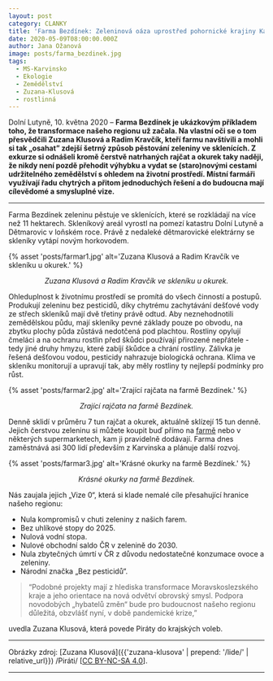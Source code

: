 ```yaml
---
layout: post
category: CLANKY
title: 'Farma Bezdínek: Zeleninová oáza uprostřed pohornické krajiny Karvinska'
date: 2020-05-09T08:00:00.000Z
author: Jana Ožanová
image: posts/farma_bezdinek.jpg
tags:
  - MS-Karvinsko
  - Ekologie
  - Zemědělství
  - Zuzana-Klusová
  - rostlinná
---
```


Dolní Lutyně, 10. května 2020 – **Farma Bezdínek je ukázkovým příkladem toho, že transformace našeho regionu už začala. Na vlastní oči se o tom přesvědčili Zuzana Klusová a Radim Kravčík, kteří farmu navštívili a mohli si tak „osahat” zdejší šetrný způsob pěstování zeleniny ve sklenících. Z exkurze si odnášeli kromě čerstvě natrhaných rajčat a okurek taky naději, že nikdy není pozdě přehodit výhybku a vydat se (staro)novými cestami udržitelného zemědělství s ohledem na životní prostředí. Místní farmáři využívají řadu chytrých a přitom jednoduchých řešení a do budoucna mají cílevědomé a smysluplné vize.**

<hr />

Farma Bezdínek zeleninu pěstuje ve sklenících, které se rozkládají na více než 11 hektarech. Skleníkový areál vyrostl na pomezí katastru Dolní Lutyně a Dětmarovic v loňském roce. Právě z nedaleké dětmarovické elektrárny se skleníky vytápí novým horkovodem.

{% asset 'posts/farmar1.jpg' alt='Zuzana Klusová a Radim Kravčík ve skleníku u okurek.' %}

<p style="text-align: center"><i>Zuzana Klusová a Radim Kravčík ve skleníku u okurek.</i></p>

Ohleduplnost k životnímu prostředí se promítá do všech činností a postupů. Produkují zeleninu bez pesticidů, díky chytrému zachytávání dešťové vody ze střech skleníků mají dvě třetiny právě odtud. Aby neznehodnotili zemědělskou půdu, mají skleníky pevné základy pouze po obvodu, na zbytku plochy půda zůstává nedotčená pod plachtou. Rostliny opylují čmeláci a na ochranu rostlin před škůdci používají přirozené nepřátele - tedy jiné druhy hmyzu, které zabíjí škůdce a chrání rostliny. Zálivka je řešená dešťovou vodou, pesticidy nahrazuje biologická ochrana. Klima ve skleníku monitorují a upravují tak, aby měly rostliny ty nejlepší podmínky pro růst.

{% asset 'posts/farmar2.jpg' alt='Zrající rajčata na farmě Bezdínek.' %}

<p style="text-align: center"><i>Zrající rajčata na farmě Bezdínek.</i></p>

Denně sklidí v průměru 7 tun rajčat a okurek, aktuálně sklízejí 15 tun denně. Jejich čerstvou zeleninu si můžete koupit buď přímo na [farmě](https://www.farmabezdinek.cz/kde-koupit/) nebo v některých supermarketech, kam ji pravidelně dodávají. Farma dnes zaměstnává asi 300 lidí především z Karvinska a plánuje další rozvoj.

{% asset 'posts/farmar3.jpg' alt='Krásné okurky na farmě Bezdínek.' %}

<p style="text-align: center"><i>Krásné okurky na farmě Bezdínek.</i></p>

Nás zaujala jejich „Vize 0“, která si klade nemalé cíle přesahující hranice našeho regionu:

- Nula kompromisů v chuti zeleniny z našich farem.
- Bez uhlíkové stopy do 2025.
- Nulová vodní stopa.
- Nulové obchodní saldo ČR v zelenině do 2030.
- Nula zbytečných úmrtí v ČR z důvodu nedostatečné konzumace ovoce a zeleniny.
- Národní značka „Bez pesticidů“.

> “Podobné projekty mají z hlediska transformace Moravskoslezského kraje a jeho orientace na nová odvětví obrovský smysl. Podpora novodobých „hybatelů změn“ bude pro budoucnost našeho regionu důležitá, obzvlášť nyní, v době pandemické krize,”

uvedla Zuzana Klusová, která povede Piráty do krajských voleb.


---

Obrázky zdroj: [Zuzana Klusová]({{'zuzana-klusova' | prepend: '/lide/' | relative_url}}) /Piráti/ \[[CC BY-NC-SA 4.0](https://creativecommons.org/licenses/by-nc-sa/4.0/deed.cs)\].

- - -
